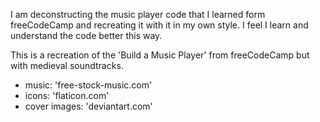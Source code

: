 I am deconstructing the music player code that I learned form freeCodeCamp and recreating it
with it in my own style. I feel I learn and understand the code better this way.

This is a recreation of the 'Build a Music Player' from freeCodeCamp but with medieval
soundtracks.

* music: 'free-stock-music.com'
* icons: 'flaticon.com'
* cover images: 'deviantart.com'
